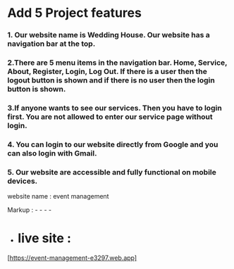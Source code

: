 # Add 5 Project features
### 1. Our website name is Wedding House. Our website has a navigation bar at the top.

### 2.There are 5 menu items in the navigation bar. Home, Service, About, Register, Login, Log Out. If there is a user then the logout button is shown and if there is no user then the login button is shown.
 
### 3.If anyone wants to see our services. Then you have to login first. You are not allowed to enter our service page without login.

### 4. You can login to our website directly from Google and you can also login with Gmail.

### 5. Our website  are accessible and fully functional on mobile devices.


website name  : event management

Markup :  - - - -

   * # live site :
   [https://event-management-e3297.web.app]